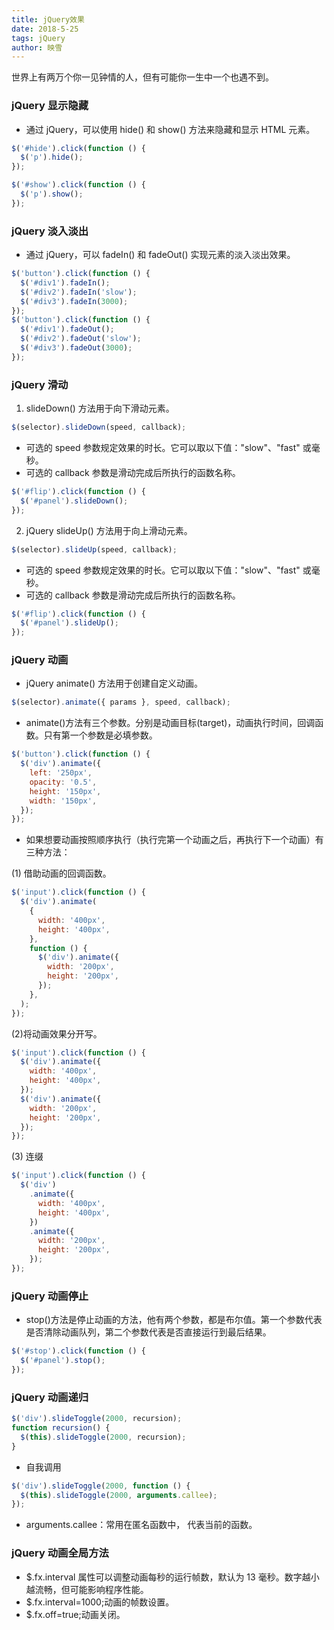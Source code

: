 ```yaml
---
title: jQuery效果
date: 2018-5-25
tags: jQuery
author: 映雪
---
```


世界上有两万个你一见钟情的人，但有可能你一生中一个也遇不到。

<!--more-->

### jQuery 显示隐藏

- 通过 jQuery，可以使用 hide() 和 show() 方法来隐藏和显示 HTML 元素。

```js
$('#hide').click(function () {
  $('p').hide();
});

$('#show').click(function () {
  $('p').show();
});
```

### jQuery 淡入淡出

- 通过 jQuery，可以 fadeIn() 和 fadeOut() 实现元素的淡入淡出效果。

```js
$('button').click(function () {
  $('#div1').fadeIn();
  $('#div2').fadeIn('slow');
  $('#div3').fadeIn(3000);
});
$('button').click(function () {
  $('#div1').fadeOut();
  $('#div2').fadeOut('slow');
  $('#div3').fadeOut(3000);
});
```

### jQuery 滑动

1. slideDown() 方法用于向下滑动元素。

```js
$(selector).slideDown(speed, callback);
```

- 可选的 speed 参数规定效果的时长。它可以取以下值："slow"、"fast" 或毫秒。
- 可选的 callback 参数是滑动完成后所执行的函数名称。

```js
$('#flip').click(function () {
  $('#panel').slideDown();
});
```

2. jQuery slideUp() 方法用于向上滑动元素。

```js
$(selector).slideUp(speed, callback);
```

- 可选的 speed 参数规定效果的时长。它可以取以下值："slow"、"fast" 或毫秒。
- 可选的 callback 参数是滑动完成后所执行的函数名称。

```js
$('#flip').click(function () {
  $('#panel').slideUp();
});
```

### jQuery 动画

- jQuery animate() 方法用于创建自定义动画。

```js
$(selector).animate({ params }, speed, callback);
```

- animate()方法有三个参数。分别是动画目标(target)，动画执行时间，回调函数。只有第一个参数是必填参数。

```js
$('button').click(function () {
  $('div').animate({
    left: '250px',
    opacity: '0.5',
    height: '150px',
    width: '150px',
  });
});
```

- 如果想要动画按照顺序执行（执行完第一个动画之后，再执行下一个动画）有三种方法：

(1) 借助动画的回调函数。

```js
$('input').click(function () {
  $('div').animate(
    {
      width: '400px',
      height: '400px',
    },
    function () {
      $('div').animate({
        width: '200px',
        height: '200px',
      });
    },
  );
});
```

(2)将动画效果分开写。

```js
$('input').click(function () {
  $('div').animate({
    width: '400px',
    height: '400px',
  });
  $('div').animate({
    width: '200px',
    height: '200px',
  });
});
```

(3) 连缀

```js
$('input').click(function () {
  $('div')
    .animate({
      width: '400px',
      height: '400px',
    })
    .animate({
      width: '200px',
      height: '200px',
    });
});
```

### jQuery 动画停止

- stop()方法是停止动画的方法，他有两个参数，都是布尔值。第一个参数代表是否清除动画队列，第二个参数代表是否直接运行到最后结果。

```js
$('#stop').click(function () {
  $('#panel').stop();
});
```

### jQuery 动画递归

```js
$('div').slideToggle(2000, recursion);
function recursion() {
  $(this).slideToggle(2000, recursion);
}
```

- 自我调用

```js
$('div').slideToggle(2000, function () {
  $(this).slideToggle(2000, arguments.callee);
});
```

- arguments.callee：常用在匿名函数中， 代表当前的函数。

### jQuery 动画全局方法

- $.fx.interval 属性可以调整动画每秒的运行帧数，默认为 13 毫秒。数字越小越流畅，但可能影响程序性能。
- $.fx.interval=1000;动画的帧数设置。
- $.fx.off=true;动画关闭。
